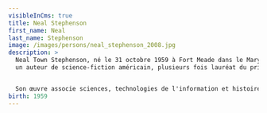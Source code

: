```yaml
---
visibleInCms: true
title: Neal Stephenson
first_name: Neal
last_name: Stephenson
image: /images/persons/neal_stephenson_2008.jpg
description: >
  Neal Town Stephenson, né le 31 octobre 1959 à Fort Meade dans le Maryland, est
  un auteur de science-fiction américain, plusieurs fois lauréat du prix Locus1.


  Son œuvre associe sciences, technologies de l'information et histoire, encadrées par des récits relevant de la science-fiction ou de l'uchronie. Son travail est à ce titre souvent comparé à celui de Thomas Pynchon.
birth: 1959
---
```

